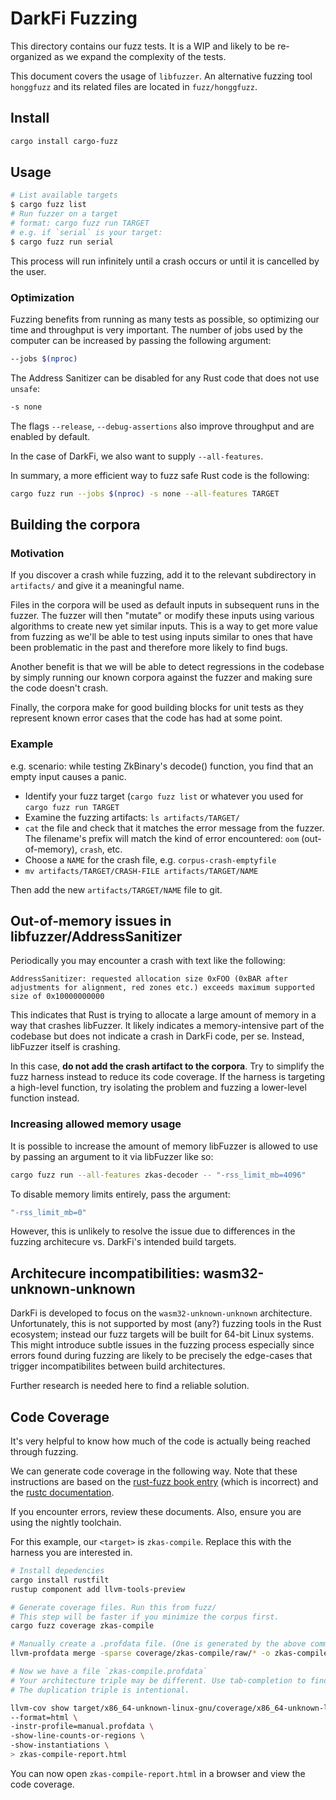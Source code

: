 # DarkFi Fuzzing

This directory contains our fuzz tests. It is a WIP and likely to be
re-organized as we expand the complexity of the tests.

This document covers the usage of `libfuzzer`. An alternative fuzzing
tool `honggfuzz` and its related files are located in `fuzz/honggfuzz`.

## Install
```sh
cargo install cargo-fuzz
```

## Usage
```sh
# List available targets
$ cargo fuzz list
# Run fuzzer on a target
# format: cargo fuzz run TARGET
# e.g. if `serial` is your target:
$ cargo fuzz run serial 
```

This process will run infinitely until a crash occurs or until it is cancelled by the user.

### Optimization
Fuzzing benefits from running as many tests as possible, so optimizing our time
and throughput is very important. The number of jobs used by the computer
can be increased by passing the following argument:

```sh
--jobs $(nproc)
```

The Address Sanitizer can be disabled for any Rust code that does not use `unsafe`:

```sh
-s none
```

The flags `--release`, `--debug-assertions` also improve throughput and are enabled
by default.

In the case of DarkFi, we also want to supply `--all-features`.

In summary, a more efficient way to fuzz safe Rust code is the following:

```sh
cargo fuzz run --jobs $(nproc) -s none --all-features TARGET 
```

## Building the corpora

### Motivation
If you discover a crash while fuzzing, add it to the relevant
subdirectory in `artifacts/` and give it a meaningful name.

Files in the corpora will be used as default inputs in subsequent
runs in the fuzzer. The fuzzer will then "mutate" or modify these
inputs using various algorithms to create new yet similar inputs.
This is a way to get more value from fuzzing as we'll be able to
test using inputs similar to ones that have been problematic in the
past and therefore more likely to find bugs.

Another benefit is that we will be able to detect regressions
in the codebase by simply running our known corpora against the fuzzer
and making sure the code doesn't crash.

Finally, the corpora make for good building blocks for unit tests 
as they represent known error cases that the code has had at some point.

### Example
e.g. scenario: while testing ZkBinary's decode() function, you find
that an empty input causes a panic.

* Identify your fuzz target (`cargo fuzz list` or whatever you used
for `cargo fuzz run TARGET`
* Examine the fuzzing artifacts: `ls artifacts/TARGET/`
* `cat` the file and check that it matches the error message from
the fuzzer. The filename's prefix will match the kind of error
encountered: `oom` (out-of-memory), `crash`, etc.
* Choose a `NAME` for the crash file, e.g. `corpus-crash-emptyfile`
* `mv artifacts/TARGET/CRASH-FILE artifacts/TARGET/NAME`

Then add the new `artifacts/TARGET/NAME` file to git.

## Out-of-memory issues in libfuzzer/AddressSanitizer

Periodically you may encounter a crash with text like the following:
```
AddressSanitizer: requested allocation size 0xFOO (0xBAR after adjustments for alignment, red zones etc.) exceeds maximum supported size of 0x10000000000
```

This indicates that Rust is trying to allocate a large amount of memory in a way that crashes libFuzzer. 
It likely indicates a memory-intensive part of the codebase but does not indicate a crash in DarkFi code,
per se. Instead, libFuzzer itself is crashing. 

In this case, **do not add the crash artifact to the corpora**. Try to
simplify the fuzz harness instead to reduce its code coverage. If the
harness is targeting a high-level function, try isolating the problem
and fuzzing a lower-level function instead.

### Increasing allowed memory usage
It is possible to increase the amount of memory libFuzzer is allowed to use by passing an argument
to it via libFuzzer like so:

```sh
cargo fuzz run --all-features zkas-decoder -- "-rss_limit_mb=4096"
```

To disable memory limits entirely, pass the argument:
```sh
"-rss_limit_mb=0"
```

However, this is unlikely to resolve the issue due to differences in
the fuzzing architecure vs. DarkFi's intended build targets.

## Architecure incompatibilities: wasm32-unknown-unknown

DarkFi is developed to focus on the `wasm32-unknown-unknown` architecture.
Unfortunately, this is not supported by most (any?) fuzzing tools in the Rust
ecosystem; instead our fuzz targets will be built for 64-bit Linux systems. 
This might introduce subtle issues in the fuzzing process especially since
errors found during fuzzing are likely to be precisely the edge-cases that
trigger incompatibilites between build architectures.

Further research is needed here to find a reliable solution.

## Code Coverage

It's very helpful to know how much of the code is actually being reached through fuzzing.

We can generate code coverage in the following way. Note that these instructions
are based on the [rust-fuzz book entry](https://rust-fuzz.github.io/book/cargo-fuzz/coverage.html) 
(which is incorrect) and the [rustc documentation](https://doc.rust-lang.org/rustc/instrument-coverage.html). 

If you encounter errors, review these documents. Also, ensure you are using the nightly toolchain.

For this example, our `<target>` is `zkas-compile`. Replace this with the harness you are interested in.

```sh
# Install depedencies
cargo install rustfilt
rustup component add llvm-tools-preview

# Generate coverage files. Run this from fuzz/
# This step will be faster if you minimize the corpus first.
cargo fuzz coverage zkas-compile

# Manually create a .profdata file. (One is generated by the above command, but it appears to be broken)
llvm-profdata merge -sparse coverage/zkas-compile/raw/* -o zkas-compile.profdata

# Now we have a file `zkas-compile.profdata`
# Your architecture triple may be different. Use tab-completion to find the right file.
# The duplication triple is intentional.

llvm-cov show target/x86_64-unknown-linux-gnu/coverage/x86_64-unknown-linux-gnu/release/zkas-compile \
--format=html \
-instr-profile=manual.profdata \
-show-line-counts-or-regions \
-show-instantiations \
> zkas-compile-report.html
```

You can now open `zkas-compile-report.html` in a browser and view the code coverage.

